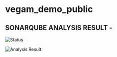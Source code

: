 # vegam_demo_public


<!-- [![Build Status](http://192.168.0.112:8080/buildStatus/icon?job=public_sonarqube_pipeline_pull)](http://192.168.0.112:8080/job/public_sonarqube_pipeline_pull/) -->

SONARQUBE ANALYSIS RESULT - 
-------------------------

![Status](http://192.168.0.112:8080/buildStatus/icon?job=public_sonarqube_pipeline_pull)

![Analysis Result](http://192.168.0.112:8080/buildStatus/text?job=public_sonarqube_pipeline_pull)
